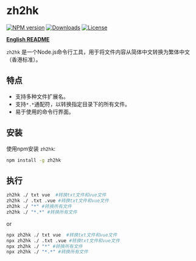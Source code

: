 # zh2hk

[![NPM version](https://img.shields.io/npm/v/zh2hk.svg)](https://www.npmjs.com/package/zh2hk)
[![Downloads](https://img.shields.io/npm/dm/zh2hk.svg)](https://www.npmjs.com/package/zh2hk)
[![License](https://img.shields.io/npm/l/zh2hk.svg)](https://github.com/yourusername/zh2hk/blob/master/LICENSE)

**[English README](README-en.md)**

`zh2hk` 是一个Node.js命令行工具，用于将文件内容从简体中文转换为繁体中文（香港标准）。

## 特点

- 支持多种文件扩展名。
- 支持`*.*`通配符，以转换指定目录下的所有文件。
- 易于使用的命令行界面。

## 安装

使用npm安装 `zh2hk`:

```sh
npm install -g zh2hk
```

## 执行
```sh
zh2hk ./ txt vue  #转换txt文件和vue文件
zh2hk ./ .txt .vue #转换txt文件和vue文件
zh2hk ./ "*" #转换所有文件
zh2hk ./ "*.*" #转换所有文件
```
or
```sh
npx zh2hk ./ txt vue  #转换txt文件和vue文件
npx zh2hk ./ .txt .vue #转换txt文件和vue文件
npx zh2hk ./ "*" #转换所有文件
npx zh2hk ./ "*.*" #转换所有文件
```
